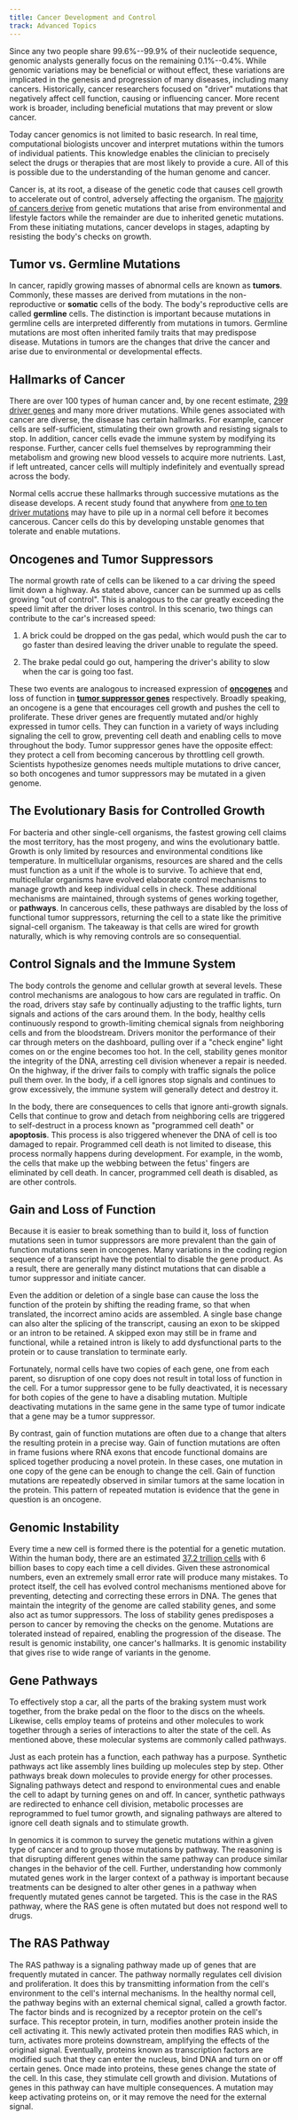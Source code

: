 ```yaml
---
title: Cancer Development and Control
track: Advanced Topics
---
```


Since any two people share 99.6%--99.9% of their nucleotide sequence, genomic analysts generally focus on the remaining 0.1%--0.4%. While genomic variations may be beneficial or without effect, these variations are implicated in the genesis and progression of many diseases, including many cancers. Historically, cancer researchers focused on "driver" mutations that negatively affect cell function, causing or influencing cancer. More recent work is broader, including beneficial mutations that may prevent or slow cancer.

Today cancer genomics is not limited to basic research. In real time, computational biologists uncover and interpret mutations within the tumors of individual patients. This knowledge enables the clinician to precisely select the drugs or therapies that are most likely to provide a cure. All of this is possible due to the understanding of the human genome and cancer.

Cancer is, at its root, a disease of the genetic code that causes cell growth to accelerate out of control, adversely affecting the organism. The [majority of cancers derive](https://en.wikipedia.org/wiki/Causes_of_cancer) from genetic mutations that arise from environmental and lifestyle factors while the remainder are due to inherited genetic mutations. From these initiating mutations, cancer develops in stages, adapting by resisting the body's checks on growth.

## Tumor vs. Germline Mutations

In cancer, rapidly growing masses of abnormal cells are known as **tumors**. Commonly, these masses are derived from mutations in the non-reproductive or **somatic** cells of the body. The body's reproductive cells are called **germline** cells. The distinction is important because mutations in germline cells are interpreted differently from mutations in tumors. Germline mutations are most often inherited family traits that may predispose disease. Mutations in tumors are the changes that drive the cancer and arise due to environmental or developmental effects.

## Hallmarks of Cancer

There are over 100 types of human cancer and, by one recent estimate, [299 driver genes](https://www.ncbi.nlm.nih.gov/pmc/articles/PMC6029450/) and many more driver mutations. While genes associated with cancer are diverse, the disease has certain hallmarks. For example, cancer cells are self-sufficient, stimulating their own growth and resisting signals to stop. In addition, cancer cells evade the immune system by modifying its response. Further, cancer cells fuel themselves by reprogramming their metabolism and growing new blood vessels to acquire more nutrients. Last, if left untreated, cancer cells will multiply indefinitely and eventually spread across the body.

Normal cells accrue these hallmarks through successive mutations as the disease develops. A recent study found that anywhere from [one to ten driver mutations](https://www.sanger.ac.uk/news/view/1-10-mutations-are-needed-drive-cancer-scientists-find) may have to pile up in a normal cell before it becomes cancerous. Cancer cells do this by developing unstable genomes that tolerate and enable mutations.

## Oncogenes and Tumor Suppressors

The normal growth rate of cells can be likened to a car driving the speed limit down a highway. As stated above, cancer can be summed up as cells growing "out of control". This is analogous to the car greatly exceeding the speed limit after the driver loses control. In this scenario, two things can contribute to the car's increased speed:

1.  A brick could be dropped on the gas pedal, which would push the car to go faster than desired leaving the driver unable to regulate the speed.

2.  The brake pedal could go out, hampering the driver's ability to slow when the car is going too fast.

These two events are analogous to increased expression of [**oncogenes**](https://en.wikipedia.org/wiki/Oncogene) and loss of function in [**tumor suppressor genes**](https://en.wikipedia.org/wiki/Tumor_suppressor) respectively. Broadly speaking, an oncogene is a gene that encourages cell growth and pushes the cell to proliferate. These driver genes are frequently mutated and/or highly expressed in tumor cells. They can function in a variety of ways including signaling the cell to grow, preventing cell death and enabling cells to move throughout the body. Tumor suppressor genes have the opposite effect: they protect a cell from becoming cancerous by throttling cell growth. Scientists hypothesize genomes needs multiple mutations to drive cancer, so both oncogenes and tumor suppressors may be mutated in a given genome.

## The Evolutionary Basis for Controlled Growth

For bacteria and other single-cell organisms, the fastest growing cell claims the most territory, has the most progeny, and wins the evolutionary battle. Growth is only limited by resources and environmental conditions like temperature. In multicellular organisms, resources are shared and the cells must function as a unit if the whole is to survive. To achieve that end, multicellular organisms have evolved elaborate control mechanisms to manage growth and keep individual cells in check. These additional mechanisms are maintained, through systems of genes working together, or **pathways**. In cancerous cells, these pathways are disabled by the loss of functional tumor suppressors, returning the cell to a state like the primitive signal-cell organism. The takeaway is that cells are wired for growth naturally, which is why removing controls are so consequential.

## Control Signals and the Immune System

The body controls the genome and cellular growth at several levels. These control mechanisms are analogous to how cars are regulated in traffic. On the road, drivers stay safe by continually adjusting to the traffic lights, turn signals and actions of the cars around them. In the body, healthy cells continuously respond to growth-limiting chemical signals from neighboring cells and from the bloodstream. Drivers monitor the performance of their car through meters on the dashboard, pulling over if a "check engine" light comes on or the engine becomes too hot. In the cell, stability genes monitor the integrity of the DNA, arresting cell division whenever a repair is needed. On the highway, if the driver fails to comply with traffic signals the police pull them over. In the body, if a cell ignores stop signals and continues to grow excessively, the immune system will generally detect and destroy it.

In the body, there are consequences to cells that ignore anti-growth signals. Cells that continue to grow and detach from neighboring cells are triggered to self-destruct in a process known as "programmed cell death" or **apoptosis**. This process is also triggered whenever the DNA of cell is too damaged to repair. Programmed cell death is not limited to disease, this process normally happens during development. For example, in the womb, the cells that make up the webbing between the fetus' fingers are eliminated by cell death. In cancer, programmed cell death is disabled, as are other controls.

## Gain and Loss of Function

Because it is easier to break something than to build it, loss of function mutations seen in tumor suppressors are more prevalent than the gain of function mutations seen in oncogenes. Many variations in the coding region sequence of a transcript have the potential to disable the gene product. As a result, there are generally many distinct mutations that can disable a tumor suppressor and initiate cancer.

Even the addition or deletion of a single base can cause the loss the function of the protein by shifting the reading frame, so that when translated, the incorrect amino acids are assembled. A single base change can also alter the splicing of the transcript, causing an exon to be skipped or an intron to be retained. A skipped exon may still be in frame and functional, while a retained intron is likely to add dysfunctional parts to the protein or to cause translation to terminate early.

Fortunately, normal cells have two copies of each gene, one from each parent, so disruption of one copy does not result in total loss of function in the cell. For a tumor suppressor gene to be fully deactivated, it is necessary for both copies of the gene to have a disabling mutation. Multiple deactivating mutations in the same gene in the same type of tumor indicate that a gene may be a tumor suppressor.

By contrast, gain of function mutations are often due to a change that alters the resulting protein in a precise way. Gain of function mutations are often in frame fusions where RNA exons that encode functional domains are spliced together producing a novel protein. In these cases, one mutation in one copy of the gene can be enough to change the cell. Gain of function mutations are repeatedly observed in similar tumors at the same location in the protein. This pattern of repeated mutation is evidence that the gene in question is an oncogene.

## Genomic Instability

Every time a new cell is formed there is the potential for a genetic mutation. Within the human body, there are an estimated [37.2 trillion cells](https://www.smithsonianmag.com/smart-news/there-are-372-trillion-cells-in-your-body-4941473/) with 6 billion bases to copy each time a cell divides. Given these astronomical numbers, even an extremely small error rate will produce many mistakes. To protect itself, the cell has evolved control mechanisms mentioned above for preventing, detecting and correcting these errors in DNA. The genes that maintain the integrity of the genome are called stability genes, and some also act as tumor suppressors. The loss of stability genes predisposes a person to cancer by removing the checks on the genome. Mutations are tolerated instead of repaired, enabling the progression of the disease. The result is genomic instability, one cancer's hallmarks. It is genomic instability that gives rise to wide range of variants in the genome.

## Gene Pathways

To effectively stop a car, all the parts of the braking system must work together, from the brake pedal on the floor to the discs on the wheels. Likewise, cells employ teams of proteins and other molecules to work together through a series of interactions to alter the state of the cell. As mentioned above, these molecular systems are commonly called pathways.

Just as each protein has a function, each pathway has a purpose. Synthetic pathways act like assembly lines building up molecules step by step. Other pathways break down molecules to provide energy for other processes. Signaling pathways detect and respond to environmental cues and enable the cell to adapt by turning genes on and off. In cancer, synthetic pathways are redirected to enhance cell division, metabolic processes are reprogrammed to fuel tumor growth, and signaling pathways are altered to ignore cell death signals and to stimulate growth.

In genomics it is common to survey the genetic mutations within a given type of cancer and to group those mutations by pathway. The reasoning is that disrupting different genes within the same pathway can produce similar changes in the behavior of the cell. Further, understanding how commonly mutated genes work in the larger context of a pathway is important because treatments can be designed to alter other genes in a pathway when frequently mutated genes cannot be targeted. This is the case in the RAS pathway, where the RAS gene is often mutated but does not respond well to drugs.

## The RAS Pathway

The RAS pathway is a signaling pathway made up of genes that are frequently mutated in cancer. The pathway normally regulates cell division and proliferation. It does this by transmitting information from the cell's environment to the cell's internal mechanisms. In the healthy normal cell, the pathway begins with an external chemical signal, called a growth factor. The factor binds and is recognized by a receptor protein on the cell's surface. This receptor protein, in turn, modifies another protein inside the cell activating it. This newly activated protein then modifies RAS which, in turn, activates more proteins downstream, amplifying the effects of the original signal. Eventually, proteins known as transcription factors are modified such that they can enter the nucleus, bind DNA and turn on or off certain genes. Once made into proteins, these genes change the state of the cell. In this case, they stimulate cell growth and division. Mutations of genes in this pathway can have multiple consequences. A mutation may keep activating proteins on, or it may remove the need for the external signal.
